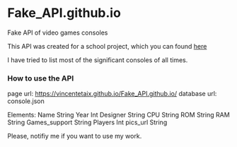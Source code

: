 # Fake_API.github.io
Fake API of video games consoles

This API was created for a school project, which you can found [here](https://github.com/vincentetaix/Android3A)

I have tried to list most of the significant consoles of all times.

### How to use the API
page url: https://vincentetaix.github.io/Fake_API.github.io/
database url: console.json

Elements:
Name            String
Year            Int
Designer        String
CPU             String
ROM             String
RAM             String
Games_support   String
Players         Int
pics_url        String

Please, notifiy me if you want to use my work.
